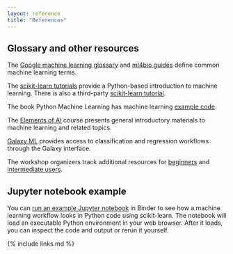 ```yaml
---
layout: reference
title: "References"
---
```


## Glossary and other resources

The [Google machine learning glossary](https://developers.google.com/machine-learning/glossary) and [ml4bio guides](https://github.com/gitter-lab/ml-bio-workshop/tree/gh-pages/guide) define common machine learning terms.

The [scikit-learn tutorials](https://scikit-learn.org/stable/tutorial/index.html) provide a Python-based introduction to machine learning.
There is also a third-party [scikit-learn tutorial](https://github.com/jakevdp/sklearn_tutorial).

The book Python Machine Learning has machine learning [example code](https://github.com/rasbt/python-machine-learning-book-3rd-edition).

The [Elements of AI](https://course.elementsofai.com/) course presents general introductory materials to machine learning and related topics.

[Galaxy ML](https://galaxyproject.org/community/machine-learning/) provides access to classification and regression workflows through the Galaxy interface.

The workshop organizers track additional resources for [beginners](https://github.com/gitter-lab/ml-bio-workshop/issues/43) and [intermediate users](https://github.com/gitter-lab/ml-bio-workshop/issues/94).

## Jupyter notebook example

You can [run an example Jupyter notebook](https://mybinder.org/v2/gh/gitter-lab/ml-bio-workshop/gh-pages?filepath=illustration.ipynb) in Binder to see how a machine learning workflow looks in Python code using scikit-learn.
The notebook will load an executable Python environment in your web browser.
After it loads, you can inspect the code and output or rerun it yourself.

{% include links.md %}
